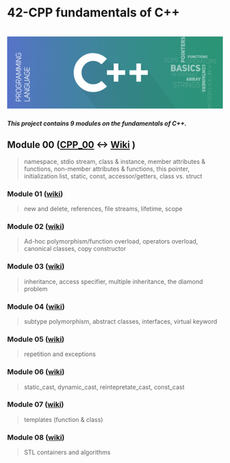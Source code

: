 # 42-CPP fundamentals of C++

<h1 align="center"><img src="https://github.com/ALI-BOULHAJAT/readme_img/blob/master/cpp%20Basics.png"></h1>

***This project contains 9 modules on the fundamentals of C++.***

## Module 00 ([CPP_00](https://github.com/ALI-BOULHAJAT/42-CPP/tree/main/Cpp_Module_00) <-> [Wiki](https://github.com/ALI-BOULHAJAT/42-CPP/wiki/Module00) ) 

> namespace, stdio stream, class & instance, member attributes & functions, non-member attributes & functions, this pointer, initialization list, static, const, accessor/getters, class vs. struct

### Module 01 ([wiki](https://github.com/ALI-BOULHAJAT/42-CPP/tree/main/Cpp_Module_01))

> new and delete, references, file streams, lifetime, scope

### Module 02 ([wiki](https://github.com/ALI-BOULHAJAT/42-CPP/tree/main/Cpp_Module_02))

> Ad-hoc polymorphism/function overload, operators overload, canonical classes, copy constructor

### Module 03 ([wiki](https://github.com/ALI-BOULHAJAT/42-CPP/tree/main/Cpp_Module_03))

> inheritance, access specifier, multiple inheritance, the diamond problem

### Module 04 ([wiki](https://github.com/ALI-BOULHAJAT/42-CPP/tree/main/Cpp_Module_04))

> subtype polymorphism, abstract classes, interfaces, virtual keyword

### Module 05 ([wiki](https://github.com/ALI-BOULHAJAT/42-CPP/tree/main/Cpp_Module_05))

> repetition and exceptions

### Module 06 ([wiki](https://github.com/ALI-BOULHAJAT/42-CPP/tree/main/Cpp_Module_06))

> static_cast, dynamic_cast, reintepretate_cast, const_cast

### Module 07 ([wiki](https://github.com/ALI-BOULHAJAT/42-CPP/tree/main/Cpp_Module_07))

> templates (function & class)

### Module 08 ([wiki](https://github.com/ALI-BOULHAJAT/42-CPP/tree/main/Cpp_Module_08))

> STL containers and algorithms

